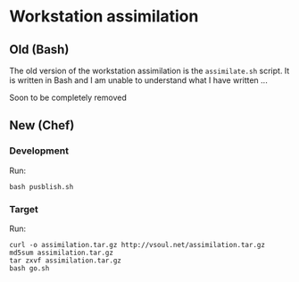 # Workstation assimilation

## Old (Bash)

The old version of the workstation assimilation is the `assimilate.sh` script.
It is written in Bash and I am unable to understand what I have written ...

Soon to be completely removed

## New (Chef)

### Development

Run:
```
bash pusblish.sh
```

### Target

Run:
```
curl -o assimilation.tar.gz http://vsoul.net/assimilation.tar.gz
md5sum assimilation.tar.gz
tar zxvf assimilation.tar.gz
bash go.sh
```
